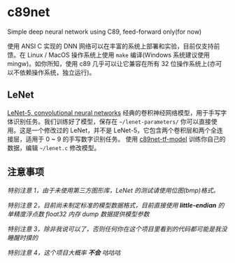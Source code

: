 # c89net

Simple deep neural network using C89, feed-forward only(for now)

使用 ANSI C 实现的 DNN 网络可以在丰富的系统上部署和实验，目前仅支持前馈。在 Linux / MacOS 操作系统上使用 `make` 编译(Windows 系统建议使用 mingw)。如你所知，使用 c89 几乎可以让它兼容在所有 32 位操作系统上(亦可以不依赖操作系统，独立运行)。

## LeNet
[LeNet-5, convolutional neural networks](http://yann.lecun.com/exdb/lenet/)
经典的卷积神经网络模型，用于手写字体识别任务。我们训练好了模型，保存在 `~/lenet-parameters/` 你可以直接使用。这是一个修改过的 LeNet，并不是 LeNet-5，它包含两个卷积层和两个全连接层，适用于 0 ~ 9 的手写数字识别任务。
使用 [c89net-tf-model](https://github.com/evidence0john/c89net-tf-model) 训练你自己的数据，编辑 `~/lenet.c` 修改模型。

## 注意事项

*特别注意 1，由于未使用第三方图形库，LeNet 的测试请使用位图(bmp)格式。*

*特别注意 2，目前尚未制定标准的模型数据格式，目前直接使用 **little-endian** 的单精度浮点数 float32 内存 dump 数据提供模型参数*

*特别注意 3，除非我说可以了，否则任何你在这个项目里看到的代码都可能是我没睡醒时摸的*

*特别注意 4，这个项目大概率 **不会** 咕咕咕*
